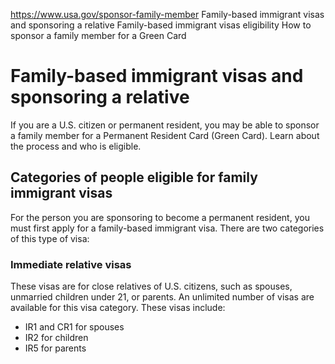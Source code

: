 

https://www.usa.gov/sponsor-family-member
Family-based immigrant visas and sponsoring a relative
Family-based immigrant visas eligibility
How to sponsor a family member for a Green Card

Family-based immigrant visas and sponsoring a relative
======================================================

If you are a U.S. citizen or permanent resident, you may be able to sponsor a family member for a Permanent Resident Card (Green Card). Learn about the process and who is eligible.

**Categories of people eligible for family immigrant visas**
------------------------------------------------------------

For the person you are sponsoring to become a permanent resident, you must first apply for a family-based immigrant visa. There are two categories of this type of visa:

### **Immediate relative visas**

These visas are for close relatives of U.S. citizens, such as spouses, unmarried children under 21, or parents. An unlimited number of visas are available for this visa category. These visas include:

* IR1 and CR1 for spouses
* IR2 for children
* IR5 for parents
